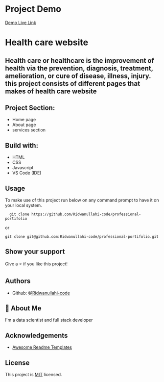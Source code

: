 # **Project Demo**

[Demo Live Link](https://ridwanullahi-code.github.io/professional-portfolio/)

# **Health care website** 
## Health care or healthcare is the improvement of health via the prevention, diagnosis, treatment, amelioration, or cure of disease, illness, injury.  this project consists of different pages that makes of health care website

## **Project Section:**

* Home page
* About page
* services  section

## **Build with:**

* HTML 
* CSS
* Javascript
* VS Code (IDE)

## **Usage**
To make use of this project run below on any command prompt to have it on your local system.

```
  git clone https://github.com/Ridwanullahi-code/professional-portifolio
```
or
```
git clone git@github.com:Ridwanullahi-code/professional-portifolio.git
```
## **Show your support**

Give a ⭐️ if you like this project!

## Authors

- Github: [@Ridwanullahi-code](https://github.com/Ridwanullahi-code)


## 🚀 About Me
I'm a data scientist and full stack developer


## Acknowledgements

 - [Awesome Readme Templates](https://github.com/microverseinc/readme-template/blob/master/README.md#project-name)
 
## License

This project is [MIT](https://choosealicense.com/licenses/mit/) licensed.

